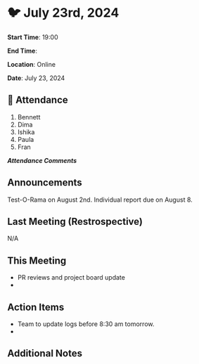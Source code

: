 # :bird: July 23rd, 2024

**Start Time**: 19:00

**End Time**:

**Location**: Online

**Date**: July 23, 2024

## 👋 Attendance

1. Bennett
2. Dima
3. Ishika
4. Paula
5. Fran

***Attendance Comments***

## Announcements

Test-O-Rama on August 2nd.
Individual report due on August 8.

## Last Meeting (Restrospective)

N/A

## This Meeting  

- PR reviews and project board update
-

## Action Items

- Team to update logs before 8:30 am tomorrow.
-

## Additional Notes

